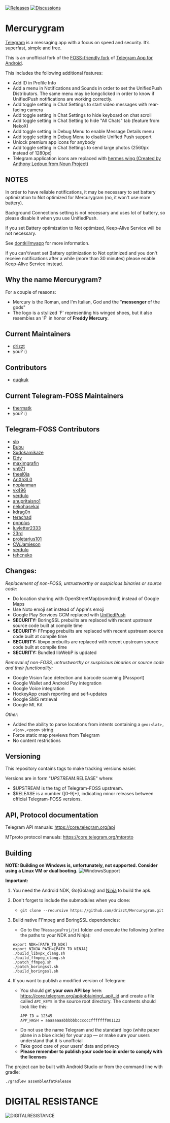 [![Releases](https://img.shields.io/github/release/drizzt/Mercurygram.svg)](https://github.com/drizzt/Mercurygram/releases/latest)
[![Discussions](https://img.shields.io/badge/Official-Group-blue.svg?logo=telegram)](https://t.me/Mercurygram)

# Mercurygram

[Telegram](https://telegram.org) is a messaging app with a focus on speed and security. It’s superfast, simple and free.

This is an unofficial fork of the [FOSS-friendly fork](https://github.com/Telegram-FOSS-Team/Telegram-FOSS) of [Telegram App for Android](https://github.com/DrKLO/Telegram).

This includes the following additional features:

- Add ID in Profile Info
- Add a menu in Notifications and Sounds in order to set the UnifiedPush Distributors. The same menu may be longclicked in order to know if UnifiedPush notifications are working correctly.
- Add toggle setting in Chat Settings to start video messages with rear-facing camera
- Add toggle setting in Chat Settings to hide keyboard on chat scroll
- Add toggle setting in Chat Setting to hide "All Chats" tab (feature from NekoX)
- Add toggle setting in Debug Menu to enable Message Details menu
- Add toggle setting in Debug Menu to disable Unified Push support
- Unlock premium app icons for anybody
- Add toggle setting in Chat Settings to send large photos (2560px instead of 1280px)
- Telegram application icons are replaced with [hermes wing (Created by Anthony Ledoux from Noun Project)](https://thenounproject.com/icon/hermes-wing-3559879/)

## NOTES

In order to have reliable notifications, it may be necessary to set battery
optimization to Not optimized for Mercurygram (no, it won't use more battery).

Background Connections setting is not necessary and uses lot of battery, so
please disable it when you use UnifiedPush.

If you set Battery optimization to Not optimized, Keep-Alive Service will be not
necessary.

See [dontkillmyapp](https://dontkillmyapp.com/) for more information.

If you can't/want set Battery optimization to Not optimized and you don't
receive notifications after a while (more than 30 minutes) please enable
Keep-Alive Service instead.

## Why the name Mercurygram?

For a couple of reasons:

- Mercury is the Roman, and I'm Italian, God and the "**messenger** of the gods"
- The logo is a stylized 'F' representing his winged shoes, but it also resembles an 'F' in honor of **Freddy Mercury**.

## Current Maintainers

- [drizzt](https://github.com/drizzt)
- you? :)

## Contributors
- [quqkuk](https://github.com/quqkuk)

## Current Telegram-FOSS Maintainers

- [thermatk](https://github.com/thermatk)
- you? :)

## Telegram-FOSS Contributors

- [slp](https://github.com/slp)
- [Bubu](https://github.com/Bubu)
- [Sudokamikaze](https://github.com/Sudokamikaze)
- [l2dy](https://github.com/l2dy)
- [maximgrafin](https://github.com/maximgrafin)
- [vn971](https://github.com/vn971)
- [theel0ja](https://github.com/theel0ja)
- [AnXh3L0](https://github.com/AnXh3L0)
- [noplanman](https://github.com/noplanman)
- [vk496](https://github.com/vk496)
- [verdulo](https://github.com/verdulo)
- [anupritaisno1](https://github.com/anupritaisno1)
- [nekohasekai](https://github.com/nekohasekai)
- [kdrag0n](https://github.com/kdrag0n)
- [terachad](https://github.com/terachad)
- [ppnplus](https://github.com/ppnplus)
- [luvletter2333](https://github.com/luvletter2333)
- [23rd](https://github.com/23rd)
- [proletarius101](https://github.com/proletarius101)
- [CWJamieson](https://github.com/CWJamieson)
- [verdulo](https://github.com/verdulo)
- [tehcneko](https://github.com/tehcneko)

## Changes:

*Replacement of non-FOSS, untrustworthy or suspicious binaries or source code:*
- Do location sharing with OpenStreetMap(osmdroid) instead of Google Maps
- Use Noto emoji set instead of Apple's emoji
- Google Play Services GCM replaced with [UnifiedPush](https://unifiedpush.org)
- **SECURITY:** BoringSSL prebuilts are replaced with recent upstream source code built at compile time
- **SECURITY:** FFmpeg prebuilts are replaced with recent upstream source code built at compile time
- **SECURITY:** libvpx prebuilts are replaced with recent upstream source code built at compile time
- **SECURITY:** Bundled libWebP is updated

*Removal of non-FOSS, untrustworthy or suspicious binaries or source code and their functionality:*
- Google Vision face detection and barcode scanning (Passport)
- Google Wallet and Android Pay integration
- Google Voice integration
- HockeyApp crash reporting and self-updates
- Google SMS retrieval
- Google ML Kit

*Other:*
- Added the ability to parse locations from intents containing a `geo:<lat>,<lon>,<zoom>` string
- Force static map previews from Telegram
- No content restrictions

## Versioning

This repository contains tags to make tracking versions easier.

Versions are in form "$UPSTREAM.$RELEASE" where:

* $UPSTREAM is the tag of Telegram-FOSS upstream.
* $RELEASE is a number ([0-9]\*), indicating minor releases between official Telegram-FOSS versions.

## API, Protocol documentation

Telegram API manuals: https://core.telegram.org/api

MTproto protocol manuals: https://core.telegram.org/mtproto

## Building

**NOTE: Building on Windows is, unfortunately, not supported.
Consider using a Linux VM or dual booting.**
![WindowsSupport](/tgfoss-build-under-win.gif?raw=true)

**Important:**

1. You need the Android NDK, Go(Golang) and [Ninja](https://ninja-build.org/) to build the apk.

2. Don't forget to include the submodules when you clone:
      - `git clone --recursive https://github.com/drizzt/Mercurygram.git`

3. Build native FFmpeg and BoringSSL dependencies:
      - Go to the `TMessagesProj/jni` folder and execute the following (define the paths to your NDK and Ninja):

      ```
      export NDK=[PATH_TO_NDK]
      export NINJA_PATH=[PATH_TO_NINJA]
      ./build_libvpx_clang.sh
      ./build_ffmpeg_clang.sh
      ./patch_ffmpeg.sh
      ./patch_boringssl.sh
      ./build_boringssl.sh
      ```

4. If you want to publish a modified version of Telegram:
      - You should get **your own API key** here: https://core.telegram.org/api/obtaining\_api\_id and create a file called `API_KEYS` in the source root directory.
        The contents should look like this:
        ```
        APP_ID = 12345
        APP_HASH = aaaaaaaabbbbbbccccccfffffff001122
        ```
      - Do not use the name Telegram and the standard logo (white paper plane in a blue circle) for your app — or make sure your users understand that it is unofficial
      - Take good care of your users' data and privacy
      - **Please remember to publish your code too in order to comply with the licenses**

The project can be built with Android Studio or from the command line with gradle:

`./gradlew assembleAfatRelease`

# DIGITAL RESISTANCE

![DIGITALRESISTANCE](/DigitalResistance.jpg?raw=true "DIGITALRESISTANCE")
